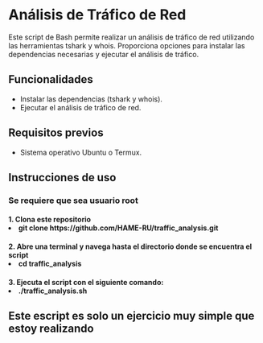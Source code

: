 # Análisis de Tráfico de Red

Este script de Bash permite realizar un análisis de tráfico de red utilizando las herramientas tshark y whois. Proporciona opciones para instalar las dependencias necesarias y ejecutar el análisis de tráfico.

## Funcionalidades

- Instalar las dependencias (tshark y whois).
- Ejecutar el análisis de tráfico de red.

## Requisitos previos

- Sistema operativo Ubuntu o Termux.

## Instrucciones de uso
### Se requiere que sea usuario root 

<h4>1. Clona este repositorio<li>git clone
https://github.com/HAME-RU/traffic_analysis.git</li>
<h4>2. Abre una terminal y navega hasta el directorio donde se encuentra el script
<li>cd traffic_analysis </li>
<h4>3. Ejecuta el script con el siguiente comando:
<li>./traffic_analysis.sh</li>


## Este escript es solo un ejercicio muy simple que estoy realizando
